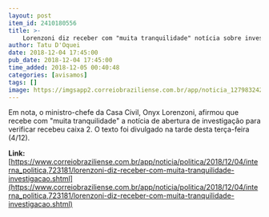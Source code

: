```yaml
---
layout: post
item_id: 2410180556
title: >-
    Lorenzoni diz receber com "muita tranquilidade" notícia sobre investigação
author: Tatu D'Oquei
date: 2018-12-04 17:45:00
pub_date: 2018-12-04 17:45:00
time_added: 2018-12-05 00:40:48
categories: [avisamos]
tags: []
image: https://imgsapp2.correiobraziliense.com.br/app/noticia_127983242361/2018/12/04/723181/20181204144932969074i.jpg
---
```


Em nota, o ministro-chefe da Casa Civil, Onyx Lorenzoni, afirmou que recebe com "muita tranquilidade" a notícia de abertura de investigação para verificar recebeu caixa 2. O texto foi divulgado na tarde desta terça-feira (4/12).

**Link:** [https://www.correiobraziliense.com.br/app/noticia/politica/2018/12/04/interna_politica,723181/lorenzoni-diz-receber-com-muita-tranquilidade-investigacao.shtml](https://www.correiobraziliense.com.br/app/noticia/politica/2018/12/04/interna_politica,723181/lorenzoni-diz-receber-com-muita-tranquilidade-investigacao.shtml)

